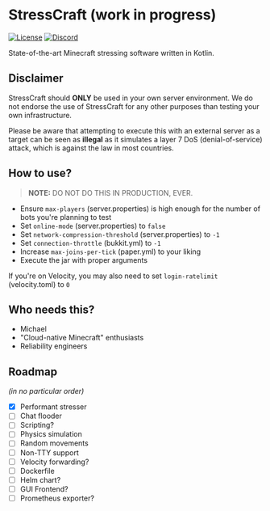 # StressCraft (work in progress)

[![License](https://img.shields.io/github/license/Cubxity/stresscraft?style=flat-square)](COPYING)
[![Discord](https://img.shields.io/badge/join-discord-blue?style=flat-square)](https://discord.gg/vxecYcWXyf)

State-of-the-art Minecraft stressing software written in Kotlin.

## Disclaimer

StressCraft should **ONLY** be used in your own server environment. We do not endorse the use of StressCraft for any other purposes than testing your own infrastructure.

Please be aware that attempting to execute this with an external server as a target can be seen as **illegal** as it simulates a layer 7 DoS (denial-of-service) attack, which is against the law in most countries.

## How to use?

> **NOTE:** DO NOT DO THIS IN PRODUCTION, EVER.

- Ensure `max-players` (server.properties) is high enough for the number of bots you're planning to test
- Set `online-mode` (server.properties) to `false`
- Set `network-compression-threshold` (server.properties) to `-1`
- Set `connection-throttle` (bukkit.yml) to `-1`
- Increase `max-joins-per-tick` (paper.yml) to your liking
- Execute the jar with proper arguments

If you're on Velocity, you may also need to set `login-ratelimit` (velocity.toml) to `0`

## Who needs this?

- Michael
- "Cloud-native Minecraft" enthusiasts
- Reliability engineers

## Roadmap

*(in no particular order)*

- [x] Performant stresser
- [ ] Chat flooder
- [ ] Scripting?
- [ ] Physics simulation
- [ ] Random movements
- [ ] Non-TTY support 
- [ ] Velocity forwarding?
- [ ] Dockerfile
- [ ] Helm chart?
- [ ] GUI Frontend?
- [ ] Prometheus exporter?
